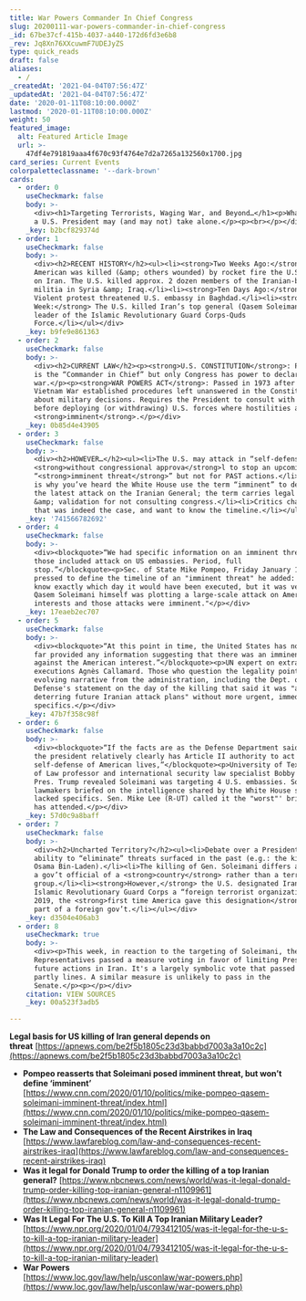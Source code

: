 ```yaml
---
title: War Powers Commander In Chief Congress
slug: 20200111-war-powers-commander-in-chief-congress
_id: 67be37cf-415b-4037-a440-172d6fd3e6b8
_rev: Jq8Xn76XXcuwmF7UDEJyZS
type: quick_reads
draft: false
aliases:
  - /
_createdAt: '2021-04-04T07:56:47Z'
_updatedAt: '2021-04-04T07:56:47Z'
date: '2020-01-11T08:10:00.000Z'
lastmod: '2020-01-11T08:10:00.000Z'
weight: 50
featured_image:
  alt: Featured Article Image
  url: >-
    47df4e791819aaa4f670c93f4764e7d2a7265a132560x1700.jpg
card_series: Current Events
colorpaletteclassname: '--dark-brown'
cards:
  - order: 0
    useCheckmark: false
    body: >-
      <div><h1>Targeting Terrorists, Waging War, and Beyond…</h1><p>What actions
      a U.S. President may (and may not) take alone.</p><p><br></p></div>
    _key: b2bcf829374d
  - order: 1
    useCheckmark: false
    body: >-
      <div><h2>RECENT HISTORY</h2><ul><li><strong>Two Weeks Ago:</strong> An
      American was killed (&amp; others wounded) by rocket fire the U.S. blamed
      on Iran. The U.S. killed approx. 2 dozen members of the Iranian-backed
      militia in Syria &amp; Iraq.</li><li><strong>Ten Days Ago:</strong>
      Violent protest threatened U.S. embassy in Baghdad.</li><li><strong>Last
      Week:</strong> The U.S. killed Iran’s top general (Qasem Soleimani), the
      leader of the Islamic Revolutionary Guard Corps-Quds
      Force.</li></ul></div>
    _key: b9fe9e861363
  - order: 2
    useCheckmark: false
    body: >-
      <div><h2>CURRENT LAW</h2><p><strong>U.S. CONSTITUTION</strong>: President
      is the “Commander in Chief” but only Congress has power to declare
      war.</p><p><strong>WAR POWERS ACT</strong>: Passed in 1973 after the
      Vietnam War established procedures left unanswered in the Constitution
      about military decisions. Requires the President to consult with Congress
      before deploying (or withdrawing) U.S. forces where hostilities are
      <strong>imminent</strong>.</p></div>
    _key: 0b85d4e43905
  - order: 3
    useCheckmark: false
    body: >-
      <div><h2>HOWEVER…</h2><ul><li>The U.S. may attack in “self-defense”
      <strong>without congressional approva</strong>l to stop an upcoming or
      “<strong>imminent threat</strong>” but not for PAST actions.</li><li>This
      is why you’ve heard the White House use the term “imminent” to describe
      the latest attack on the Iranian General; the term carries legal weight
      &amp; validation for not consulting congress.</li><li>Critics challenge if
      that was indeed the case, and want to know the timeline.</li></ul></div>
    _key: '741566782692'
  - order: 4
    useCheckmark: false
    body: >-
      <div><blockquote>“We had specific information on an imminent threat and
      those included attack on US embassies. Period, full
      stop.”</blockquote><p>Sec. of State Mike Pompeo, Friday January 11th. When
      pressed to define the timeline of an "imminent threat" he added: "We don't
      know exactly which day it would have been executed, but it was very clear.
      Qasem Soleimani himself was plotting a large-scale attack on American
      interests and those attacks were imminent."</p></div>
    _key: 17eaeb2ec707
  - order: 5
    useCheckmark: false
    body: >-
      <div><blockquote>“At this point in time, the United States has not thus
      far provided any information suggesting that there was an imminent attack
      against the American interest.”</blockquote><p>UN expert on extrajudicial
      executions Agnès Callamard. Those who question the legality point to the
      evolving narrative from the administration, including the Dept. of
      Defense's statement on the day of the killing that said it was "aimed at
      deterring future Iranian attack plans" without more urgent, immediate
      specifics.</p></div>
    _key: 47b7f358c98f
  - order: 6
    useCheckmark: false
    body: >-
      <div><blockquote>“If the facts are as the Defense Department said, then
      the president relatively clearly has Article II authority to act in
      self-defense of American lives,”</blockquote><p>University of Texas School
      of Law professor and international security law specialist Bobby Chesney.
      Pres. Trump revealed Soleimani was targeting 4 U.S. embassies. Some
      lawmakers briefed on the intelligence shared by the White House say it
      lacked specifics. Sen. Mike Lee (R-UT) called it the "worst"' briefing he
      has attended.</p></div>
    _key: 57d0c9a8baff
  - order: 7
    useCheckmark: false
    body: >-
      <div><h2>Uncharted Territory?</h2><ul><li>Debate over a President’s
      ability to “eliminate” threats surfaced in the past (e.g.: the killing of
      Osama Bin-Laden).</li><li>The killing of Gen. Soleimani differs as he was
      a gov’t official of a <strong>country</strong> rather than a terrorist
      group.</li><li><strong>However,</strong> the U.S. designated Iran’s
      Islamic Revolutionary Guard Corps a “foreign terrorist organization” in
      2019, the <strong>first time America gave this designation</strong> to
      part of a foreign gov’t.</li></ul></div>
    _key: d3504e406ab3
  - order: 8
    useCheckmark: true
    body: >-
      <div><p>This week, in reaction to the targeting of Soleimani, the House of
      Representatives passed a measure voting in favor of limiting Pres. Trump's
      future actions in Iran. It's a largely symbolic vote that passed mostly on
      partly lines. A similar measure is unlikely to pass in the
      Senate.</p><p></p></div>
    citation: VIEW SOURCES
    _key: 00a523f3adb5

---
```

**Legal basis for US killing of Iran general depends on threat** [https://apnews.com/be2f5b1805c23d3babbd7003a3a10c2c](https://apnews.com/be2f5b1805c23d3babbd7003a3a10c2c)

* **Pompeo reasserts that Soleimani posed imminent threat, but won’t define ‘imminent’**  
[https://www.cnn.com/2020/01/10/politics/mike-pompeo-qasem-soleimani-imminent-threat/index.html](https://www.cnn.com/2020/01/10/politics/mike-pompeo-qasem-soleimani-imminent-threat/index.html)
* **The Law and Consequences of the Recent Airstrikes in Iraq**  
[https://www.lawfareblog.com/law-and-consequences-recent-airstrikes-iraq](https://www.lawfareblog.com/law-and-consequences-recent-airstrikes-iraq)
* **Was it legal for Donald Trump to order the killing of a top Iranian general?** [https://www.nbcnews.com/news/world/was-it-legal-donald-trump-order-killing-top-iranian-general-n1109961](https://www.nbcnews.com/news/world/was-it-legal-donald-trump-order-killing-top-iranian-general-n1109961)
* **Was It Legal For The U.S. To Kill A Top Iranian Military Leader?**  
[https://www.npr.org/2020/01/04/793412105/was-it-legal-for-the-u-s-to-kill-a-top-iranian-military-leader](https://www.npr.org/2020/01/04/793412105/was-it-legal-for-the-u-s-to-kill-a-top-iranian-military-leader)
* **War Powers**  
[https://www.loc.gov/law/help/usconlaw/war-powers.php](https://www.loc.gov/law/help/usconlaw/war-powers.php)